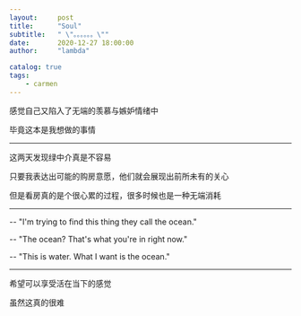 ```yaml
---
layout:     post
title:      "Soul"
subtitle:   " \"。。。。。。\""
date:       2020-12-27 18:00:00
author:     "lambda"

catalog: true
tags:
    - carmen
---
```


感觉自己又陷入了无端的羡慕与嫉妒情绪中

毕竟这本是我想做的事情

---

这两天发现绿中介真是不容易

只要我表达出可能的购房意愿，他们就会展现出前所未有的关心

但是看房真的是个很心累的过程，很多时候也是一种无端消耗

---

 -- "I'm trying to find this thing they call the ocean."
 
 -- "The ocean? That's what you're in right now."
 
 -- "This is water. What I want is the ocean."
 

---

希望可以享受活在当下的感觉

虽然这真的很难
